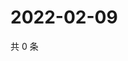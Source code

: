 # 2022-02-09

共 0 条

<!-- BEGIN WEIBO -->
<!-- 最后更新时间 Wed Feb 09 2022 09:58:53 GMT+0800 (China Standard Time) -->

<!-- END WEIBO -->

